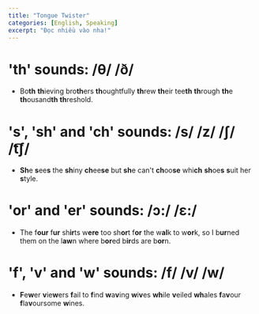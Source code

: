 ```yaml
---
title: "Tongue Twister"
categories: [English, Speaking]
excerpt: "Đọc nhiều vào nha!"
---
```

# 'th' sounds: /θ/ /ð/
* Bo**th** **th**ieving bro**th**ers **th**oughtfully **th**rew **th**eir tee**th** **th**rough **th**e **th**ousand**th** **th**reshold.


# 's', 'sh' and 'ch' sounds: /s/ /z/ /ʃ/ /t͡ʃ/

* **Sh**e **s**ee**s** the **sh**iny **ch**ee**se** but **sh**e can't **ch**oo**se** whi**ch** **sh**oe**s** **s**uit her **s**tyle.

# 'or' and 'er' sounds: /ɔ:/ /ɛ:/

* The f**our** f**ur** sh**ir**ts w**ere** too sh**or**t f**or** the w**al**k to w**or**k, so I b**ur**ned them on the l**aw**n where b**or**ed b**ir**ds are b**or**n.


# 'f', 'v' and 'w' sounds: /f/ /v/ /w/

* **F**e**w**er **v**ie**w**ers **f**ail to **f**ind **w**a**v**ing **w**i**v**es **wh**ile **v**eiled **wh**ales **f**a**v**our **f**la**v**oursome **w**ines.